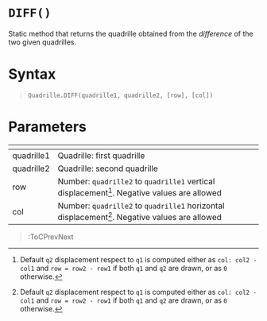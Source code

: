 # `DIFF()`

Static method that returns the quadrille obtained from the *difference* of the two given quadrilles.

# Syntax

> `Quadrille.DIFF(quadrille1, quadrille2, [row], [col])`

# Parameters

| <!-- -->   | <!-- -->                                                                                      |
|------------|-----------------------------------------------------------------------------------------------|
| quadrille1 | Quadrille: first quadrille                                                                    |
| quadrille2 | Quadrille: second quadrille                                                                   |
| row        | Number: `quadrille2` to `quadrille1` vertical displacement[^1]. Negative values are allowed   |
| col        | Number: `quadrille2` to `quadrille1` horizontal displacement[^1]. Negative values are allowed |

[^1]: Default `q2` displacement respect to `q1` is computed either as `col: col2 - col1` and `row = row2 - row1` if both `q1` and `q2` are drawn, or as `0` otherwise. 

> :ToCPrevNext